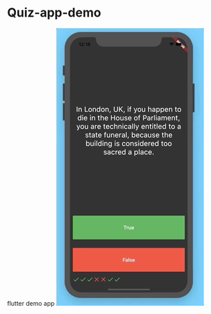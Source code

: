 # Quiz-app-demo
flutter demo app
![alt text](https://github.com/OpTi9/Quiz-app-demo/blob/main/demoQuiz.gif?raw=true)
